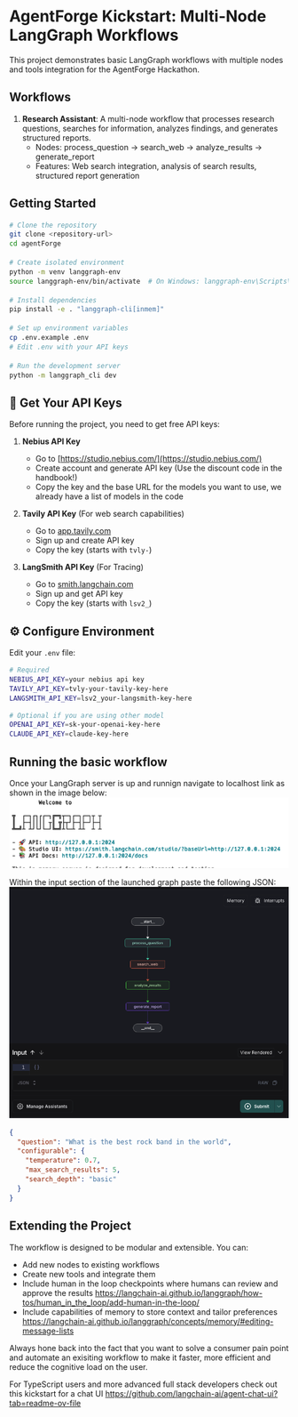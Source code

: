 # AgentForge Kickstart: Multi-Node LangGraph Workflows

This project demonstrates basic LangGraph workflows with multiple nodes and tools integration for the AgentForge Hackathon. 

## Workflows

1. **Research Assistant**: A multi-node workflow that processes research questions, searches for information, analyzes findings, and generates structured reports.
   - Nodes: process_question → search_web → analyze_results → generate_report
   - Features: Web search integration, analysis of search results, structured report generation

## Getting Started

```bash
# Clone the repository
git clone <repository-url>
cd agentForge

# Create isolated environment
python -m venv langgraph-env
source langgraph-env/bin/activate  # On Windows: langgraph-env\Scripts\activate

# Install dependencies
pip install -e . "langgraph-cli[inmem]"

# Set up environment variables
cp .env.example .env
# Edit .env with your API keys

# Run the development server
python -m langgraph_cli dev
```

## 🔑 Get Your API Keys

Before running the project, you need to get free API keys:

1. **Nebius API Key**
   - Go to [https://studio.nebius.com/](https://studio.nebius.com/)
   - Create account and generate API key (Use the discount code in the handbook!)
   - Copy the key and the base URL for the models you want to use, we already have a list of models in the code

2. **Tavily API Key** (For web search capabilities)
   - Go to [app.tavily.com](https://app.tavily.com)
   - Sign up and create API key
   - Copy the key (starts with `tvly-`)

3. **LangSmith API Key** (For Tracing)
   - Go to [smith.langchain.com](https://smith.langchain.com)
   - Sign up and get API key
   - Copy the key (starts with `lsv2_`)

## ⚙️ Configure Environment

Edit your `.env` file:

```bash
# Required
NEBIUS_API_KEY=your nebius api key
TAVILY_API_KEY=tvly-your-tavily-key-here
LANGSMITH_API_KEY=lsv2_your-langsmith-key-here
```
```bash
# Optional if you are using other model
OPENAI_API_KEY=sk-your-openai-key-here
CLAUDE_API_KEY=claude-key-here
```

## Running the basic workflow

Once your LangGraph server is up and runnign navigate to localhost link as shown in the image below:
![Alt text](/assets/images/1.png)

Within the input section of the launched graph paste the following JSON:
![Alt text](/assets/images/2.png)

```json
{
  "question": "What is the best rock band in the world",
  "configurable": {
    "temperature": 0.7,
    "max_search_results": 5,
    "search_depth": "basic"
  }
}
```
## Extending the Project

The workflow is designed to be modular and extensible. You can:
- Add new nodes to existing workflows
- Create new tools and integrate them
- Include human in the loop checkpoints where humans can review and approve the results https://langchain-ai.github.io/langgraph/how-tos/human_in_the_loop/add-human-in-the-loop/
- Include capabilities of memory to store context and tailor preferences https://langchain-ai.github.io/langgraph/concepts/memory/#editing-message-lists

Always hone back into the fact that you want to solve a consumer pain point and automate an exisiting workflow to make it faster, more efficient and reduce the cognitive load on the user.

For TypeScript users and more advanced full stack developers check out this kickstart for a chat UI https://github.com/langchain-ai/agent-chat-ui?tab=readme-ov-file